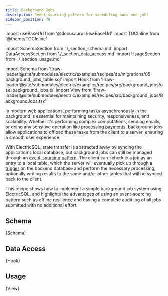 ```yaml
---
title: Background Jobs
description: Event-sourcing pattern for scheduling back-end jobs
sidebar_position: 70
---
```


import useBaseUrl from '@docusaurus/useBaseUrl'
import TOCInline from '@theme/TOCInline'

import SchemaSection from './_section_schema.md'
import DataAccessSection from './_section_data_access.md'
import UsageSection from './_section_usage.md'

import Schema from '!!raw-loader!@site/submodules/electric/examples/recipes/db/migrations/05-background_jobs_table.sql'
import Hook from '!!raw-loader!@site/submodules/electric/examples/recipes/src/background_jobs/use_background_jobs.ts'
import View from '!!raw-loader!@site/submodules/electric/examples/recipes/src/background_jobs/BackgroundJobs.tsx'

In modern web applications, performing tasks asynchronously in the background is essential for maintaining security, responsiveness, and scalability. Whether it's performing complex computations, sending emails, or doing any sensitive operation like [processing payments](../examples/checkout.md), background jobs allow applications to offload these tasks from the client to a server, ensuring a smooth user experience.

With ElectricSQL, state transfer is abstracted away by syncing the application's local database, but background jobs can still be managed through an [event-sourcing pattern](../integrations/event-sourcing/index.md). The client can schedule a job as an entry to a local table, which the server will eventually pick up through a [trigger](https://en.wikipedia.org/wiki/Database_trigger) on the backend database and perform the necessary processing, optionally writing results to the same and/or other tables that will be synced back to the client.

This recipe shows how to implement a simple background job system using ElectricSQL, and highlights the advantages of using an event-sourcing pattern such as offline resilience and having a complete audit log of all jobs submitted with no additional effort.

<TOCInline toc={toc} />

## Schema
<SchemaSection />

<CodeBlock language="sql">
  {Schema}
</CodeBlock>

## Data Access
<DataAccessSection />

<CodeBlock language="ts">
  {Hook}
</CodeBlock>

## Usage
<UsageSection />

<CodeBlock language="tsx">
  {View}
</CodeBlock>
